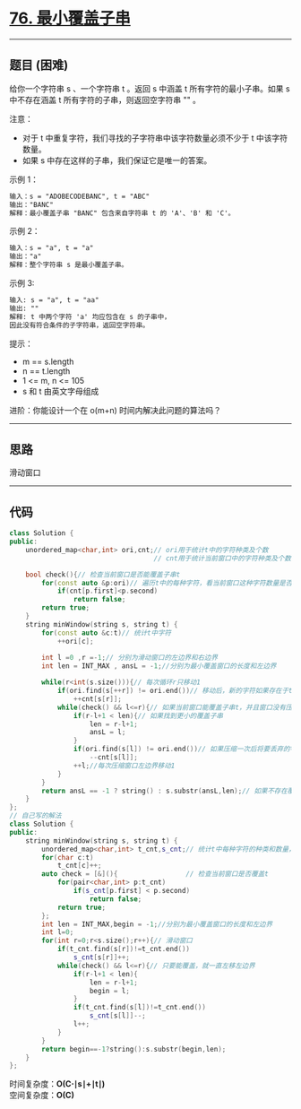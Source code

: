 # [76. 最小覆盖子串](https://leetcode.cn/problems/minimum-window-substring/description/)

---

## 题目 (困难)

给你一个字符串 s 、一个字符串 t 。返回 s 中涵盖 t 所有字符的最小子串。如果 s 中不存在涵盖 t 所有字符的子串，则返回空字符串 "" 。  

注意：  

- 对于 t 中重复字符，我们寻找的子字符串中该字符数量必须不少于 t 中该字符数量。
- 如果 s 中存在这样的子串，我们保证它是唯一的答案。

示例 1：  

```markdown
输入：s = "ADOBECODEBANC", t = "ABC"
输出："BANC"
解释：最小覆盖子串 "BANC" 包含来自字符串 t 的 'A'、'B' 和 'C'。
```

示例 2：  

```markdown
输入：s = "a", t = "a"
输出："a"
解释：整个字符串 s 是最小覆盖子串。
```

示例 3:  

```markdown
输入: s = "a", t = "aa"
输出: ""
解释: t 中两个字符 'a' 均应包含在 s 的子串中，
因此没有符合条件的子字符串，返回空字符串。
```

提示：  

- m == s.length
- n == t.length
- 1 <= m, n <= 105
- s 和 t 由英文字母组成

进阶：你能设计一个在 o(m+n) 时间内解决此问题的算法吗？

---

## 思路

滑动窗口

---

## 代码

```C++
class Solution {
public:
    unordered_map<char,int> ori,cnt;// ori用于统计t中的字符种类及个数
                                    // cnt用于统计当前窗口中的字符种类及个数

    bool check(){// 检查当前窗口是否能覆盖子串t
        for(const auto &p:ori)// 遍历t中的每种字符，看当前窗口这种字符数量是否大于等于t中数量
            if(cnt[p.first]<p.second)
                return false;
        return true;
    }
    string minWindow(string s, string t) {
        for(const auto &c:t)// 统计t中字符
            ++ori[c];
        
        int l =0 ,r =-1;// 分别为滑动窗口的左边界和右边界
        int len = INT_MAX , ansL = -1;//分别为最小覆盖窗口的长度和左边界 

        while(r<int(s.size())){// 每次循环r只移动1
            if(ori.find(s[++r]) != ori.end())// 移动后，新的字符如果存在于t中，就要更新哈希表cnt，否则不需要更新
                ++cnt[s[r]];
            while(check() && l<=r){// 如果当前窗口能覆盖子串t，并且窗口没有压缩到空，就压缩窗口
                if(r-l+1 < len){// 如果找到更小的覆盖子串
                    len = r-l+1;
                    ansL = l;
                }
                if(ori.find(s[l]) != ori.end())// 如果压缩一次后将要丢弃的字符存在于t中，就要更新哈希表cnt，否则不需要更新
                    --cnt[s[l]];
                ++l;//每次压缩窗口左边界移动1
            }
        }
        return ansL == -1 ? string() : s.substr(ansL,len);// 如果不存在覆盖子串就返回空字符串，否则返回最小覆盖子串
    }
};
// 自己写的解法
class Solution {
public:
    string minWindow(string s, string t) {
        unordered_map<char,int> t_cnt,s_cnt;// 统计t中每种字符的种类和数量，统计s的当前窗口中在t中出现的字符的种类和数量
        for(char c:t)
            t_cnt[c]++;
        auto check = [&](){                 // 检查当前窗口是否覆盖t
            for(pair<char,int> p:t_cnt)
                if(s_cnt[p.first] < p.second)
                    return false;
            return true;
        };
        int len = INT_MAX,begin = -1;//分别为最小覆盖窗口的长度和左边界 
        int l=0;
        for(int r=0;r<s.size();r++){// 滑动窗口
            if(t_cnt.find(s[r])!=t_cnt.end())
                s_cnt[s[r]]++;
            while(check() && l<=r){// 只要能覆盖，就一直左移左边界
                if(r-l+1 < len){
                    len = r-l+1;
                    begin = l;
                }
                if(t_cnt.find(s[l])!=t_cnt.end())
                    s_cnt[s[l]]--;
                l++;
            }
        }
        return begin==-1?string():s.substr(begin,len);
    }
};
```

时间复杂度：**O(C⋅∣s∣+∣t∣)**  
空间复杂度：**O(C)**
